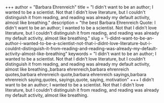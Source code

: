 +++
author = "Barbara Ehrenreich"
title = "I didn't want to be an author; I wanted to be a scientist. Not that I didn't love literature, but I couldn't distinguish it from reading, and reading was already my default activity, almost like breathing."
description = "the best Barbara Ehrenreich Quote: I didn't want to be an author; I wanted to be a scientist. Not that I didn't love literature, but I couldn't distinguish it from reading, and reading was already my default activity, almost like breathing."
slug = "i-didnt-want-to-be-an-author-i-wanted-to-be-a-scientist-not-that-i-didnt-love-literature-but-i-couldnt-distinguish-it-from-reading-and-reading-was-already-my-default-activity-almost-like-breathing"
keywords = "I didn't want to be an author; I wanted to be a scientist. Not that I didn't love literature, but I couldn't distinguish it from reading, and reading was already my default activity, almost like breathing.,barbara ehrenreich,barbara ehrenreich quotes,barbara ehrenreich quote,barbara ehrenreich sayings,barbara ehrenreich saying,quotes, sayings,quote, saying, motivation"
+++
I didn't want to be an author; I wanted to be a scientist. Not that I didn't love literature, but I couldn't distinguish it from reading, and reading was already my default activity, almost like breathing.
